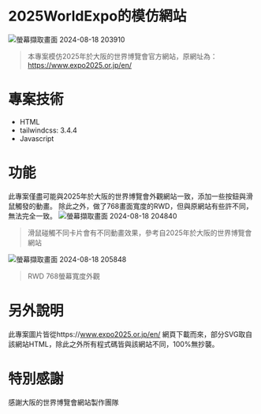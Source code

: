 # 2025WorldExpo的模仿網站

![螢幕擷取畫面 2024-08-18 203910](https://github.com/user-attachments/assets/d96358a5-d66f-4ede-ad02-c90d024f7903)
> 本專案模仿2025年於大阪的世界博覽會官方網站，原網址為：https://www.expo2025.or.jp/en/

# 專案技術
- HTML
- tailwindcss: 3.4.4
- Javascript

# 功能
此專案僅盡可能與2025年於大阪的世界博覽會外觀網站一致，添加一些按鈕與滑鼠觸發的動畫。
除此之外，做了768畫面寬度的RWD，但與原網站有些許不同，無法完全一致。
![螢幕擷取畫面 2024-08-18 204840](https://github.com/user-attachments/assets/d0e96f29-043f-4cbb-ab98-93f5706fdcad)
> 滑鼠碰觸不同卡片會有不同動畫效果，參考自2025年於大阪的世界博覽會網站

![螢幕擷取畫面 2024-08-18 205848](https://github.com/user-attachments/assets/18754a55-25d6-4444-bd27-7029db3c1ced)
> RWD 768螢幕寬度外觀

# 另外說明
此專案圖片皆從https://www.expo2025.or.jp/en/ 網頁下載而來，部分SVG取自該網站HTML，除此之外所有程式碼皆與該網站不同，100%無抄襲。

# 特別感謝
感謝大阪的世界博覽會網站製作團隊
